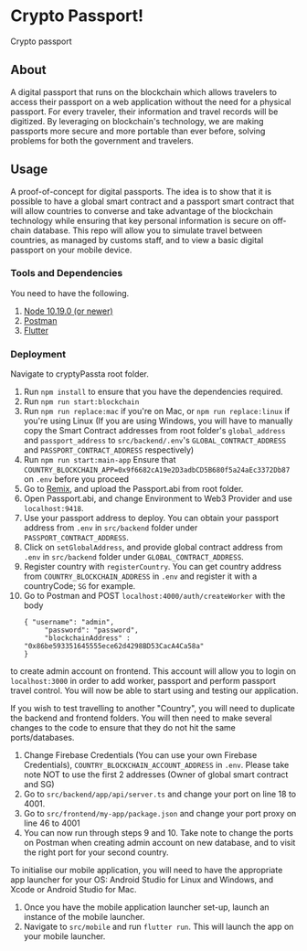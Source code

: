 # Crypto Passport!

Crypto passport

## About

A digital passport that runs on the blockchain which allows travelers to access their passport on a web application without the need for a physical passport. For every traveler, their information and travel records will be digitized. By leveraging on blockchain's technology, we are making passports more secure and more portable than ever before, solving problems for both the government and travelers.

## Usage

A proof-of-concept for digital passports. The idea is to show that it is possible to have a global smart contract and a passport smart contract that will allow countries to converse and take advantage of the blockchain technology while ensuring that key personal information is secure on off-chain database. This repo will allow you to simulate travel between countries, as managed by customs staff, and to view a basic digital passport on your mobile device.

### Tools and Dependencies

You need to have the following.

1. [Node 10.19.0 (or newer)](https://nodejs.org/en/download/)
2. [Postman](https://www.postman.com/downloads/)
3. [Flutter](https://flutter.dev/docs/get-started/install)

### Deployment

Navigate to cryptyPassta root folder.

1. Run `npm install` to ensure that you have the dependencies required.
2. Run `npm run start:blockchain`
3. Run `npm run replace:mac` if you're on Mac, or `npm run replace:linux` if you're using Linux
   (If you are using Windows, you will have to manually copy the Smart Contract addresses from root folder's `global_address` and `passport_address` to `src/backend/.env`'s `GLOBAL_CONTRACT_ADDRESS` and `PASSPORT_CONTRACT_ADDRESS` respectively)
4. Run `npm run start:main-app`
   Ensure that `COUNTRY_BLOCKCHAIN_APP=0x9f6682cA19e2D3adbCD5B680f5a24aEc3372Db87` on `.env` before you proceed
5. Go to [Remix](http://remix.ethereum.org), and upload the Passport.abi from root folder.
6. Open Passport.abi, and change Environment to Web3 Provider and use `localhost:9418`.
7. Use your passport address to deploy. You can obtain your passport address from `.env` in `src/backend` folder under `PASSPORT_CONTRACT_ADDRESS`.
8. Click on `setGlobalAddress`, and provide global contract address from `.env` in `src/backend` folder under `GLOBAL_CONTRACT_ADDRESS`.
9. Register country with `registerCountry`. You can get country address from `COUNTRY_BLOCKCHAIN_ADDRESS` in `.env` and register it with a countryCode; `SG` for example.
10. Go to Postman and POST `localhost:4000/auth/createWorker` with the body
    ```
    { "username": "admin", 
         "password": "password", 
         "blockchainAddress" : "0x86be593351645555ece62d4298BD53CacA4Ca58a" 
    }
    ``` 
to create admin account on frontend. This account will allow you to login on `localhost:3000` in order to add worker, passport and perform passport travel control.
You will now be able to start using and testing our application.

If you wish to test travelling to another "Country", you will need to duplicate the backend and frontend folders.
You will then need to make several changes to the code to ensure that they do not hit the same ports/databases.

1. Change Firebase Credentials (You can use your own Firebase Credentials), `COUNTRY_BLOCKCHAIN_ACCOUNT_ADDRESS` in `.env`. Please take note NOT to use the first 2 addresses (Owner of global smart contract and SG)
2. Go to `src/backend/app/api/server.ts` and change your port on line 18 to 4001.
3. Go to `src/frontend/my-app/package.json` and change your port proxy on line 46 to 4001
4. You can now run through steps 9 and 10. Take note to change the ports on Postman when creating admin account on new database, and to visit the right port for your second country.


To initialise our mobile application, you will need to have the appropriate app launcher for your OS: Android Studio for Linux and Windows, and Xcode or Android Studio for Mac.

1. Once you have the mobile application launcher set-up, launch an instance of the mobile launcher.
2. Navigate to `src/mobile` and run `flutter run`. This will launch the app on your mobile launcher.
